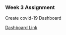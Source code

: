 ### Week 3 Assignment

Create covid-19 Dashboard

[Dashboard Link](https://public.tableau.com/profile/dat.luu#!/vizhome/Covid19_16012166414540/Dashboard1?publish=yes)